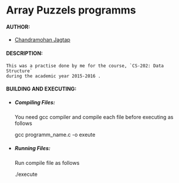 # Array Puzzels programms

#### AUTHOR:

- [Chandramohan Jagtap](https://github.com/cmjagtap "Chandramohan's github profile")

#### DESCRIPTION:

	This was a practise done by me for the course, `CS-202: Data Structure`
	during the academic year 2015-2016 .

#### BUILDING AND EXECUTING:

- ##### Compiling Files:

	You need gcc compiler and compile each file before executing as follows
	
 	gcc programm_name.c -o exeute


- ##### Running Files:
	
	Run compile file as follows
	
	./execute
